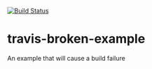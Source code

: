 [![Build Status](https://travis-ci.org/mday100/travis-broken-example.svg)](https://travis-ci.org/mday100/travis-broken-example)

# travis-broken-example

An example that will cause a build failure
